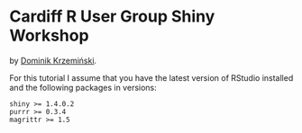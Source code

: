 # Cardiff R User Group Shiny Workshop

by [Dominik Krzemiński](https://github.com/dokato/).

For this tutorial I assume that you have the latest version of RStudio installed
and the following packages in versions:

```
shiny >= 1.4.0.2
purrr >= 0.3.4
magrittr >= 1.5
```
